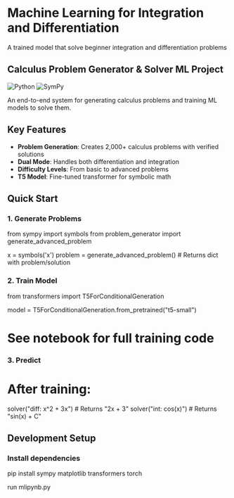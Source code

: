 # Machine Learning for Integration and Differentiation
A trained model that solve beginner integration and differentiation problems
##  Calculus Problem Generator & Solver ML Project

![Python](https://img.shields.io/badge/Python-3.8%2B-blue)
![SymPy](https://img.shields.io/badge/SymPy-Mathematics-green)


An end-to-end system for generating calculus problems and training ML models to solve them.

##  Key Features
- **Problem Generation**: Creates 2,000+ calculus problems with verified solutions
- **Dual Mode**: Handles both differentiation and integration
- **Difficulty Levels**: From basic to advanced problems
- **T5 Model**: Fine-tuned transformer for symbolic math


##  Quick Start

### 1. Generate Problems

from sympy import symbols
from problem_generator import generate_advanced_problem

x = symbols('x')
problem = generate_advanced_problem()  # Returns dict with problem/solution


### 2. Train Model
from transformers import T5ForConditionalGeneration

model = T5ForConditionalGeneration.from_pretrained("t5-small")
# See notebook for full training code

### 3. Predict
# After training:
solver("diff: x^2 + 3x")  # Returns "2x + 3"
solver("int: cos(x)")     # Returns "sin(x) + C"

## Development Setup 

### Install dependencies
pip install sympy matplotlib transformers torch

run mlipynb.py
